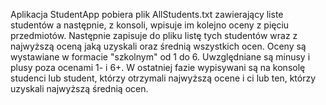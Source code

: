 Aplikacja StudentApp pobiera plik AllStudents.txt zawierający liste studentów a następnie,
z konsoli, wpisuje im kolejno oceny z pięciu przedmiotów. 
Następnie zapisuje do pliku listę tych studentów wraz z najwyższą oceną jaką uzyskali oraz średnią wszystkich ocen. 
Oceny są wystawiane w formacie "szkolnym" od 1 do 6. 
Uwzględniane są minusy i plusy poza ocenami 1- i 6+. 
W ostatniej fazie wypisywani są na konsolę studenci lub student, 
którzy otrzymali najwyższą ocene i ci lub ten, którzy uzyskali najwyższą średnią ocen.
